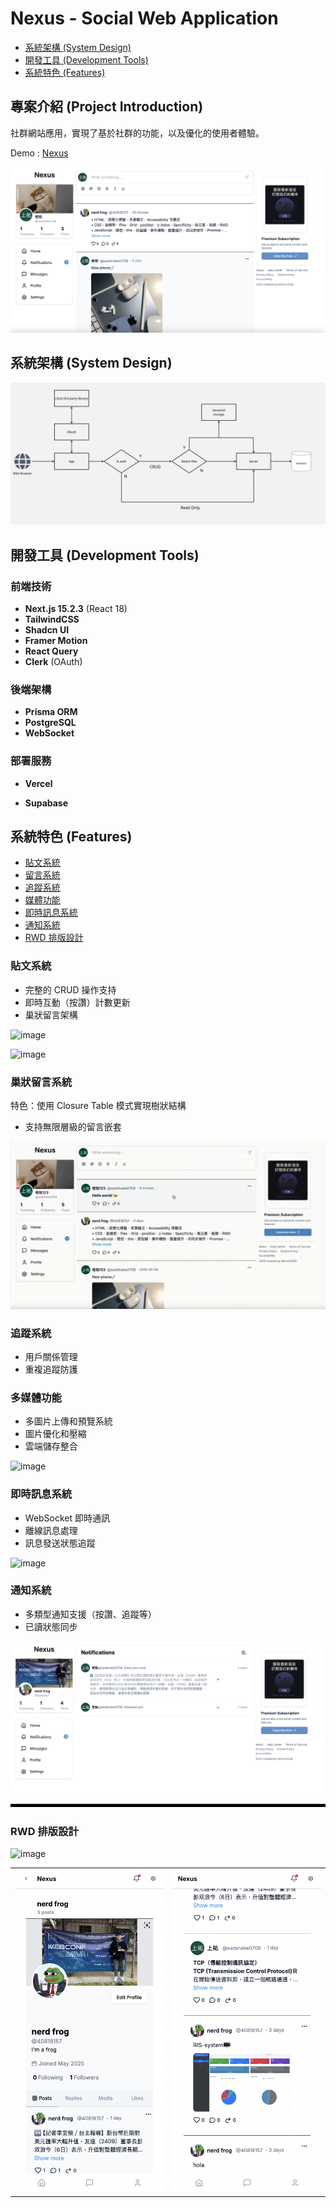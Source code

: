 # Nexus - Social Web Application

- <a href="#system-architecture">系統架構 (System Design)</a>
- <a href="#development-tools">開發工具 (Development Tools)</a>
- <a href="#features">系統特色 (Features)</a>

## 專案介紹 (Project Introduction)

社群網站應用，實現了基於社群的功能，以及優化的使用者體驗。

Demo : [Nexus](https://social-ds6okaq6h-aas-projects-04d108a8.vercel.app/home)

![image](/public/previews/preview.png)

<h2 id="system-architecture"> 系統架構 (System Design) </h2>

![image](/public/previews/system-design.jpg)

<h2 id="development-tools"> 開發工具 (Development Tools) </h2>

### 前端技術

- **Next.js 15.2.3** (React 18)
- **TailwindCSS**
- **Shadcn UI**
- **Framer Motion**
- **React Query**
- **Clerk** (OAuth)

### 後端架構

- **Prisma ORM**
- **PostgreSQL**
- **WebSocket**

### 部署服務

- **Vercel**

- **Supabase**

<h2 id="features"> 系統特色 (Features) </h2>

- <a href="#post-system">貼文系統</a>
- <a href="#comment-system">留言系統</a>
- <a href="#follow-system">追蹤系統</a>
- <a href="#media-system">媒體功能</a>
- <a href="#message-system">即時訊息系統</a>
- <a href="#notification-system">通知系統</a>
- <a href="#rwd-design">RWD 排版設計</a>

<h3 id="post-system"> 貼文系統 </h3>

- 完整的 CRUD 操作支持
- 即時互動（按讚）計數更新
- 巢狀留言架構

![image](/public/previews/01.gif)

![image](/public/previews/03.gif)

<h3 id="comment-system"> 巢狀留言系統 </h3>

特色：使用 Closure Table 模式實現樹狀結構

- 支持無限層級的留言嵌套

![image](/public/previews/04.gif)

<h3 id="follow-system"> 追蹤系統 </h3>

- 用戶關係管理
- 重複追蹤防護

<h3 id="media-system"> 多媒體功能 </h3>

- 多圖片上傳和預覽系統
- 圖片優化和壓縮
- 雲端儲存整合

![image](/public/previews/02.gif)

<h3 id="message-system"> 即時訊息系統 </h3>

- WebSocket 即時通訊
- 離線訊息處理
- 訊息發送狀態追蹤

![image](/public/previews/05.gif)

<h3 id="notification-system"> 通知系統 </h3>

- 多類型通知支援（按讚、追蹤等）
- 已讀狀態同步

![image](/public/previews/notifications.png)

<h3 id="rwd-design"> RWD 排版設計 </h3>

![image](/public/previews/mobile-03.gif)

|                                                  |                                                      |
| ------------------------------------------------ | ---------------------------------------------------- |
| ![](/public/previews/mobile-01.png "plain text") | ![](/public/previews/mobile-02.png "Formatted text") |
